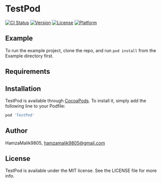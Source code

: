 # TestPod

[![CI Status](https://img.shields.io/travis/uzair-whizpool/TestPod.svg?style=flat)](https://travis-ci.org/uzair-whizpool/TestPod)
[![Version](https://img.shields.io/cocoapods/v/TestPod.svg?style=flat)](https://cocoapods.org/pods/TestPod)
[![License](https://img.shields.io/cocoapods/l/TestPod.svg?style=flat)](https://cocoapods.org/pods/TestPod)
[![Platform](https://img.shields.io/cocoapods/p/TestPod.svg?style=flat)](https://cocoapods.org/pods/TestPod)

## Example

To run the example project, clone the repo, and run `pod install` from the Example directory first.

## Requirements

## Installation

TestPod is available through [CocoaPods](https://cocoapods.org). To install
it, simply add the following line to your Podfile:

```ruby
pod 'TestPod'
```

## Author

HamzaMalik9805, hamzamalik9805@gmail.com 

## License

TestPod is available under the MIT license. See the LICENSE file for more info.
